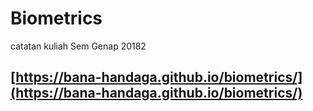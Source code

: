 # Biometrics
catatan kuliah Sem Genap 20182

## [https://bana-handaga.github.io/biometrics/](https://bana-handaga.github.io/biometrics/)

